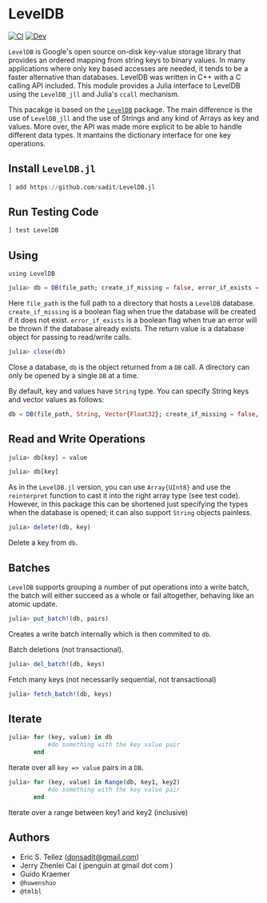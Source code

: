 # LevelDB
[![CI](https://github.com/sadit/LevelDB.jl/actions/workflows/ci.yml/badge.svg)](https://github.com/sadit/LevelDB.jl/actions/workflows/ci.yml)
[![Dev](https://img.shields.io/badge/docs-dev-blue.svg)](https://sadit.github.io/LevelDB.jl)

`LevelDB` is Google's open source on-disk key-value storage library that
provides an ordered mapping from string keys to binary values. In many
applications where only key based accesses are needed, it tends to be a faster
alternative than databases. LevelDB was written in C++ with a C calling API
included. This module provides a Julia interface to LevelDB using the `LevelDB_jll` and Julia's
`ccall` mechanism.

This pacakge is based on the [`LevelDB`](https://github.com/jerryzhenleicai/LevelDB.jl) package.
The main difference is the use of `LevelDB_jll` and the use of Strings and any kind of Arrays as key and values.
More over, the API was made more explicit to be able to handle different data types.
It mantains the dictionary interface for one key operations.

## Install `LevelDB.jl`

```julia
] add https://github.com/sadit/LevelDB.jl
```

## Run Testing Code

```julia
] test LevelDB
```

## Using 

```
using LevelDB
```

```julia
julia> db = DB(file_path; create_if_missing = false, error_if_exists = false)
```

Here `file_path` is the full path to a directory that hosts a `LevelDB` database.
`create_if_missing` is a boolean flag when true the database will be created if
it does not exist. `error_if_exists` is a boolean flag when true an error will
be thrown if the database already exists. The return value is a database object
for passing to read/write calls.

```julia
julia> close(db)
```

Close a database, `db` is the object returned from a `DB` call. A
directory can only be opened by a single `DB` at a time.

By default, key and values have `String` type. You can specify String keys and vector values as follows:

```julia
db = DB(file_path, String, Vector{Float32}; create_if_missing = false, error_if_exists = false)
```

## Read and Write Operations

```julia
julia> db[key] = value
```

```julia
julia> db[key]
```

As in the `LevelDB.jl` version, you can use `Array{UInt8}` and use the `reinterpret` function to
cast it into the right array type (see test code). However, in this package this can be shortened just specifying
the types when the database is opened; it can also support `String` objects painless.

```julia
julia> delete!(db, key)
```

Delete a key from `db`.

## Batches

`LevelDB` supports grouping a number of put operations into a write batch, the
batch will either succeed as a whole or fail altogether, behaving like an atomic
update.

```julia
julia> put_batch!(db, pairs)
```

Creates a write batch internally which is then commited to `db`.

Batch deletions (not transactional).
```julia
julia> del_batch!(db, keys)
```

Fetch many keys (not necessarily sequential, not transactional)
```julia
julia> fetch_batch!(db, keys)
```


## Iterate

```julia
julia> for (key, value) in db
           #do something with the key value pair
       end
```
Iterate over all `key => value` pairs in a `DB`.


```julia
julia> for (key, value) in Range(db, key1, key2)
           #do something with the key value pair
       end
```
Iterate over a range between key1 and key2 (inclusive)


## Authors
- Eric S. Tellez (donsadit@gmail.com)
- Jerry Zhenlei Cai ( jpenguin at gmail dot com )
- Guido Kraemer
- `@huwenshuo`
- `@tmlbl`
